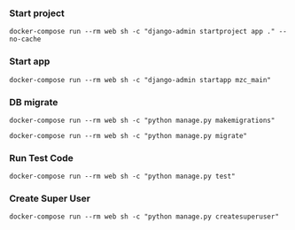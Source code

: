 ### Start project
```shell
docker-compose run --rm web sh -c "django-admin startproject app ." --no-cache
```

### Start app
```shell
docker-compose run --rm web sh -c "django-admin startapp mzc_main"
```

### DB migrate
```shell
docker-compose run --rm web sh -c "python manage.py makemigrations"
```
```shell
docker-compose run --rm web sh -c "python manage.py migrate"
```


### Run Test Code
```shell
docker-compose run --rm web sh -c "python manage.py test"
```

### Create Super User
```shell
docker-compose run --rm web sh -c "python manage.py createsuperuser"
```


